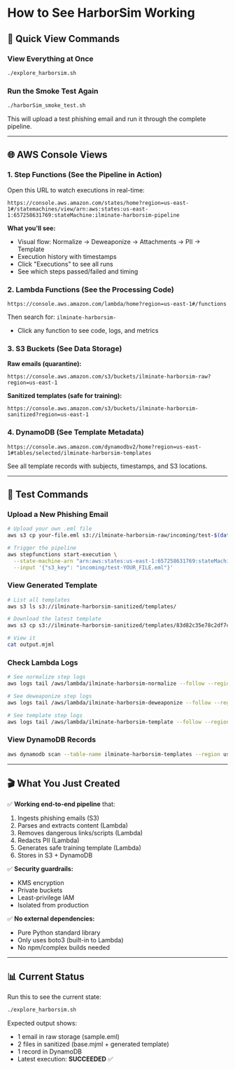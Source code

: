# How to See HarborSim Working

## 🎯 Quick View Commands

### View Everything at Once
```bash
./explore_harborsim.sh
```

### Run the Smoke Test Again
```bash
./harborSim_smoke_test.sh
```
This will upload a test phishing email and run it through the complete pipeline.

---

## 🌐 AWS Console Views

### 1. Step Functions (See the Pipeline in Action)
Open this URL to watch executions in real-time:
```
https://console.aws.amazon.com/states/home?region=us-east-1#/statemachines/view/arn:aws:states:us-east-1:657258631769:stateMachine:ilminate-harborsim-pipeline
```

**What you'll see:**
- Visual flow: Normalize → Deweaponize → Attachments → PII → Template
- Execution history with timestamps
- Click "Executions" to see all runs
- See which steps passed/failed and timing

### 2. Lambda Functions (See the Processing Code)
```
https://console.aws.amazon.com/lambda/home?region=us-east-1#/functions
```
Then search for: `ilminate-harborsim-`
- Click any function to see code, logs, and metrics

### 3. S3 Buckets (See Data Storage)
**Raw emails (quarantine):**
```
https://console.aws.amazon.com/s3/buckets/ilminate-harborsim-raw?region=us-east-1
```

**Sanitized templates (safe for training):**
```
https://console.aws.amazon.com/s3/buckets/ilminate-harborsim-sanitized?region=us-east-1
```

### 4. DynamoDB (See Template Metadata)
```
https://console.aws.amazon.com/dynamodbv2/home?region=us-east-1#tables/selected/ilminate-harborsim-templates
```
See all template records with subjects, timestamps, and S3 locations.

---

## 🧪 Test Commands

### Upload a New Phishing Email
```bash
# Upload your own .eml file
aws s3 cp your-file.eml s3://ilminate-harborsim-raw/incoming/test-$(date +%s).eml

# Trigger the pipeline
aws stepfunctions start-execution \
  --state-machine-arn "arn:aws:states:us-east-1:657258631769:stateMachine:ilminate-harborsim-pipeline" \
  --input '{"s3_key": "incoming/test-YOUR_FILE.eml"}'
```

### View Generated Template
```bash
# List all templates
aws s3 ls s3://ilminate-harborsim-sanitized/templates/

# Download the latest template
aws s3 cp s3://ilminate-harborsim-sanitized/templates/83d82c35e78c2df7c81686b3e2d82c3bbe1135ce9c8b3cbec9bae28dfdff9781.mjml output.mjml

# View it
cat output.mjml
```

### Check Lambda Logs
```bash
# See normalize step logs
aws logs tail /aws/lambda/ilminate-harborsim-normalize --follow --region us-east-1

# See deweaponize step logs
aws logs tail /aws/lambda/ilminate-harborsim-deweaponize --follow --region us-east-1

# See template step logs
aws logs tail /aws/lambda/ilminate-harborsim-template --follow --region us-east-1
```

### View DynamoDB Records
```bash
aws dynamodb scan --table-name ilminate-harborsim-templates --region us-east-1 | jq
```

---

## 🎬 What You Just Created

✅ **Working end-to-end pipeline** that:
1. Ingests phishing emails (S3)
2. Parses and extracts content (Lambda)
3. Removes dangerous links/scripts (Lambda)
4. Redacts PII (Lambda)
5. Generates safe training template (Lambda)
6. Stores in S3 + DynamoDB

✅ **Security guardrails:**
- KMS encryption
- Private buckets
- Least-privilege IAM
- Isolated from production

✅ **No external dependencies:**
- Pure Python standard library
- Only uses boto3 (built-in to Lambda)
- No npm/complex builds needed

---

## 📊 Current Status

Run this to see the current state:
```bash
./explore_harborsim.sh
```

Expected output shows:
- 1 email in raw storage (sample.eml)
- 2 files in sanitized (base.mjml + generated template)
- 1 record in DynamoDB
- Latest execution: **SUCCEEDED** ✅

